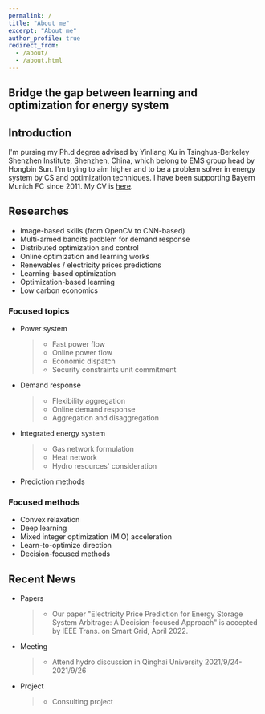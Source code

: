 ```yaml
---
permalink: /
title: "About me"
excerpt: "About me"
author_profile: true
redirect_from: 
  - /about/
  - /about.html
---
```

## Bridge the gap between learning and optimization for energy system

## Introduction 
I'm pursing my Ph.d degree advised by Yinliang Xu in Tsinghua-Berkeley Shenzhen Institute, Shenzhen, China, which belong to EMS group head by Hongbin Sun. I'm trying to aim higher and to be a problem solver in energy system by CS and optimization techniques. I have been supporting Bayern Munich FC since 2011. My CV is [here](https://github.com/sanglinwei/CV/blob/master/resume.pdf).

## Researches

- Image-based skills (from OpenCV to CNN-based)
- Multi-armed bandits problem for demand response
- Distributed optimization and control
- Online optimization and learning works
- Renewables / electricity prices predictions
- Learning-based optimization
- Optimization-based learning
- Low carbon economics

### Focused topics

- Power system
  > - Fast power flow
  > - Online power flow
  > - Economic dispatch
  > - Security constraints unit commitment
- Demand response
  > - Flexibility aggregation
  > - Online demand response
  > - Aggregation and disaggregation 
- Integrated energy system
  > - Gas network formulation
  > - Heat network
  > - Hydro resources' consideration
- Prediction methods 


### Focused methods

- Convex relaxation
- Deep learning
- Mixed integer optimization (MIO) acceleration
- Learn-to-optimize direction
- Decision-focused methods

## Recent News

- Papers
  > - Our paper "Electricity Price Prediction for Energy Storage System Arbitrage: A Decision-focused Approach" is accepted by IEEE Trans. on Smart Grid, April 2022.
- Meeting 
  > - Attend hydro discussion in Qinghai University 2021/9/24-2021/9/26
- Project
  > - Consulting project






